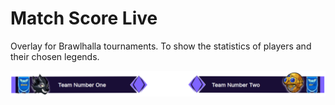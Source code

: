 # Match Score Live

Overlay for Brawlhalla tournaments. To show the statistics of players and their chosen legends.

[<img alt="brawlhalla" src="live-image-1.png" width="900"/>](https://www.ubisoft.com/en-us/game/brawlhalla/brawlhalla)
